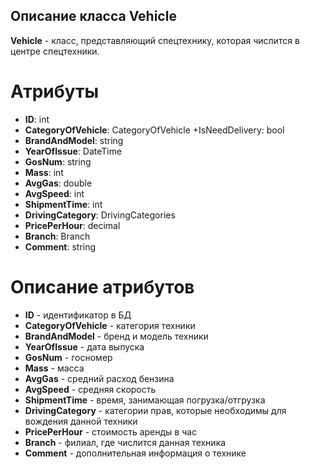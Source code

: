 ## Описание класса Vehicle
**Vehicle** - класс, представляющий спецтехнику, которая числится в центре спецтехники.
# Атрибуты
- **ID**: int
- **CategoryOfVehicle**: CategoryOfVehicle +IsNeedDelivery: bool
- **BrandAndModel**: string
- **YearOfIssue**: DateTime
- **GosNum**: string
- **Mass**: int
- **AvgGas**: double
- **AvgSpeed**: int
- **ShipmentTime**: int
- **DrivingCategory**: DrivingCategories
- **PricePerHour**: decimal
- **Branch**: Branch
- **Comment**: string
# Описание атрибутов
- **ID** - идентификатор в БД
- **CategoryOfVehicle** - категория техники
- **BrandAndModel** - бренд и модель техники
- **YearOfIssue** - дата выпуска
- **GosNum** - госномер
- **Mass** - масса
- **AvgGas** - средний расход бензина
- **AvgSpeed** - средняя скорость
- **ShipmentTime** - время, занимающая погрузка/отгрузка 
- **DrivingCategory** - категории прав, которые необходимы для вождения данной техники
- **PricePerHour** - стоимость аренды в час
- **Branch** - филиал, где числится данная техника
- **Comment** - дополнительная информация о технике
